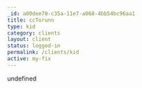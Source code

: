 ```yaml
---
_id: a00dee70-c35a-11e7-a068-4bb54bc96aa1
title: ccTorunn
type: kid
category: clients
layout: client
status: logged-in
permalink: /clients/kid
active: my-fix
---
```

undefined
